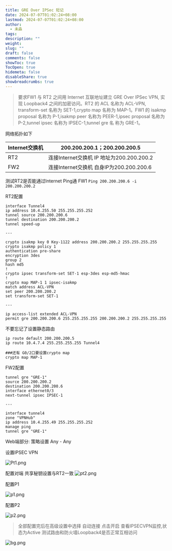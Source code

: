```yaml
---
title: GRE Over IPSec 短记
date: 2024-07-07T01:02:24+08:00
lastmod: 2024-07-07T01:02:24+08:00
author:
  - 未淼
tags: 
description: ""
weight: 
slug: ""
draft: false
comments: false
showToc: true
TocOpen: true
hidemeta: false
disableShare: true
showbreadcrumbs: true
---
```


>要求FW1 与 RT2 之间用 Internet 互联地址建立 GRE Over IPSec VPN,
实现 Loopback4 之间的加密访问。RT2 的 ACL 名称为 ACL-VPN,
transform-set 名称为 SET-1,crypto map 名称为 MAP-1。FW1 的
isakmp proposal 名称为 P-1,isakmp peer 名称为 PEER-1,ipsec
proposal 名称为 P-2,tunnel ipsec 名称为 IPSEC-1,tunnel gre 名
称为 GRE-1。

网络拓扑如下

| Internet交换机 | 200.200.200.1；200.200.200.5         |
| ----------- | ----------------------------------- |
| RT2         | 连接Internet交换机   IP 地址为200.200.200.2 |
| FW2         | 连接Internet交换机   自身IP为200.200.200.6  |

测试RT2是否能通过Internet Ping通 FW1
`Ping 200.200.200.6 -i 200.200.200.2`

RT2配置
```
interface Tunnel4
ip address 10.4.255.50 255.255.255.252
tunnel source 200.200.200.6
tunnel destination 200.200.200.2
tunnel speed-up

---

crypto isakmp key 0 Key-1122 address 200.200.200.2 255.255.255.255
crypto isakmp policy 1
authentication pre-share
encryption 3des
group 2
hash md5
!
crypto ipsec transform-set SET-1 esp-3des esp-md5-hmac
!
crypto map MAP-1 1 ipsec-isakmp
match address ACL-VPN
set peer 200.200.200.2
set transform-set SET-1

---

ip access-list extended ACL-VPN
permit gre 200.200.200.6 255.255.255.255 200.200.200.2 255.255.255.255

```

不要忘记了设置静态路由

```
ip route default 200.200.200.5
ip route 10.4.7.4 255.255.255.255 Tunnel4

###还有 G0/2口要设置crypto map
crypto map MAP-1
```


FW2配置

```
tunnel gre "GRE-1"
source 200.200.200.2
destination 200.200.200.6
interface ethernet0/3
next-tunnel ipsec IPSEC-1

---

interface tunnel4
zone "VPNHub"
ip address 10.4.255.49 255.255.255.252
manage ping
tunnel gre "GRE-1"

```

Web端部分:
策略设置 Any - Any

设置IPSEC VPN

![Pt1.png](https://s2.loli.net/2024/07/08/kvQBbA42cIwtryO.png)

配置对端  共享秘钥设置与RT2一致
![pt2.png](https://s2.loli.net/2024/07/08/E3ghSr6YKuJAvOV.png)

配置P1

![p1.png](https://s2.loli.net/2024/07/08/XOtwTY17DZ5k2Mq.png)

配置P2

![p2.png](https://s2.loli.net/2024/07/08/xUQE4ruT2m5BWOo.png)

>全部配置完后在高级设置中选择 自动连接 点击开启
>查看IPSECVPN监控,状态为Active
>测试路由和防火墙Loopback4是否正常互相访问

![bg.png](https://s2.loli.net/2024/07/08/oJkL4WugHIVTfQA.png)